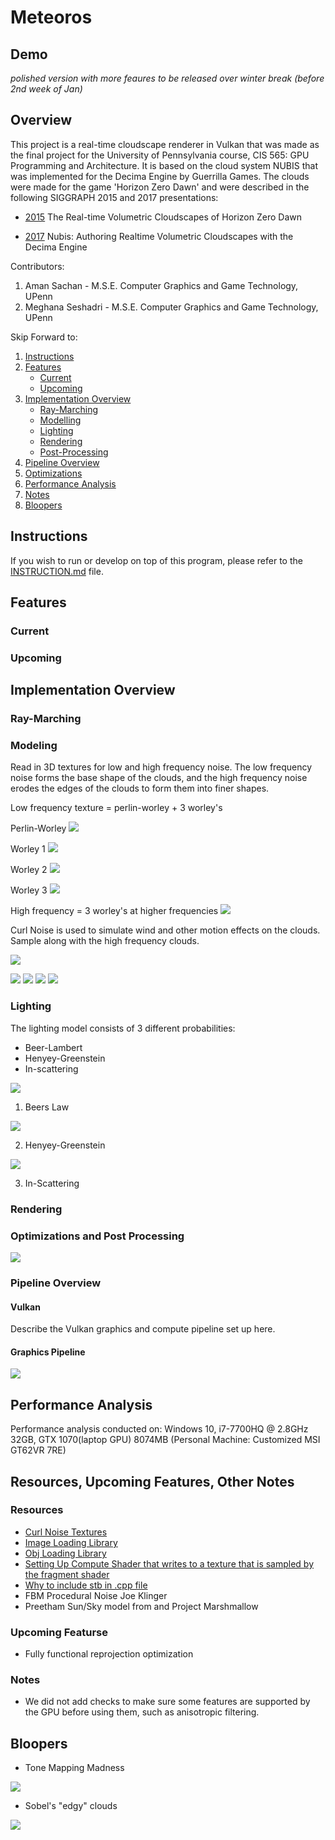 # Meteoros

## Demo


*polished version with more feaures to be released over winter break (before 2nd week of Jan)*

## Overview

This project is a real-time cloudscape renderer in Vulkan that was made as the final project for the University of Pennsylvania course, CIS 565: GPU Programming and Architecture. It is based on the cloud system NUBIS that was implemented for the Decima Engine by Guerrilla Games. The clouds were made for the game 'Horizon Zero Dawn' and were described in the following SIGGRAPH 2015 and 2017 presentations: 

* [2015](https://www.guerrilla-games.com/read/the-real-time-volumetric-cloudscapes-of-horizon-zero-dawn) The Real-time Volumetric Cloudscapes of Horizon Zero Dawn

* [2017](https://www.guerrilla-games.com/read/nubis-authoring-real-time-volumetric-cloudscapes-with-the-decima-engine) Nubis: Authoring Realtime Volumetric Cloudscapes with the Decima Engine 

Contributors:
1. Aman Sachan - M.S.E. Computer Graphics and Game Technology, UPenn
2. Meghana Seshadri - M.S.E. Computer Graphics and Game Technology, UPenn

Skip Forward to:
1. [Instructions](https://github.com/Aman-Sachan-asach/Meteoros#Instructions)
2. [Features](https://github.com/Aman-Sachan-asach/Meteoros#Features)
	- [Current](https://github.com/Aman-Sachan-asach/Meteoros#Current)
	- [Upcoming](https://github.com/Aman-Sachan-asach/Meteoros#Upcoming)
3. [Implementation Overview](https://github.com/Aman-Sachan-asach/Meteoros#Implementation )
	- [Ray-Marching](https://github.com/Aman-Sachan-asach/Meteoros#Raymarching)
	- [Modelling](https://github.com/Aman-Sachan-asach/Meteoros#Modeling)
	- [Lighting](https://github.com/Aman-Sachan-asach/Meteoros#Lighting)
	- [Rendering](https://github.com/Aman-Sachan-asach/Meteoros#Rendering)
	- [Post-Processing](https://github.com/Aman-Sachan-asach/Meteoros#Post)
4. [Pipeline Overview](https://github.com/Aman-Sachan-asach/Meteoros#Pipeline)
5. [Optimizations](https://github.com/Aman-Sachan-asach/Meteoros#Optimizations)
5. [Performance Analysis](https://github.com/Aman-Sachan-asach/Meteoros#Performance)
6. [Notes](https://github.com/Aman-Sachan-asach/Meteoros#Notes)
7. [Bloopers](https://github.com/Aman-Sachan-asach/Meteoros#Bloopers)

## Instructions

If you wish to run or develop on top of this program, please refer to the [INSTRUCTION.md](https://github.com/Aman-Sachan-asach/Meteoros/blob/master/INSTRUCTION.md) file.

## Features
### Current
### Upcoming 

## Implementation Overview <a name="Implementation"></a>

### Ray-Marching <a name="Raymarching"></a>

### Modeling

Read in 3D textures for low and high frequency noise. The low frequency noise forms the base shape of the clouds, and the high frequency noise erodes the edges of the clouds to form them into finer shapes.

Low frequency texture = perlin-worley + 3 worley's

Perlin-Worley
![](/images/perlinworleyNoise.png)

Worley 1
![](/images/worleyNoiseLayer1.png)

Worley 2
![](/images/worleyNoiseLayer2.png)

Worley 3
![](/images/worleyNoiseLayer3.png)


High frequency = 3 worley's at higher frequencies
![](/images/highFrequencyDetail.png)


Curl Noise is used to simulate wind and other motion effects on the clouds. Sample along with the high frequency clouds.

![](/images/curlNoise.png)


![](/images/cloudmodelling.png)
![](/images/erodeclouds.png)
![](/images/modellingClouds.png)
![](/images/modellingClouds1.png)



### Lighting

The lighting model consists of 3 different probabilities:

* Beer-Lambert
* Henyey-Greenstein
* In-scattering

![](/images/FinalLightingModel.png)


1. Beers Law

![](/images/beerslaw.png)


2. Henyey-Greenstein

![](/images/beerspowderlaw.png)


3. In-Scattering



### Rendering 


### Optimizations and Post Processing <a name="Optimizations"></a>

![](/images/sampleoptimisation.png)

### Pipeline Overview

#### Vulkan

Describe the Vulkan graphics and compute pipeline set up here.

#### Graphics Pipeline
![](/images/SimplifiedPipeline.png)


## Performance Analysis 

Performance analysis conducted on: Windows 10, i7-7700HQ @ 2.8GHz 32GB, GTX 1070(laptop GPU) 8074MB (Personal Machine: Customized MSI GT62VR 7RE)


## Resources, Upcoming Features, Other Notes

### Resources
- [Curl Noise Textures](http://bitsquid.blogspot.com/2016/07/volumetric-clouds.html)
- [Image Loading Library](https://github.com/nothings/stb)
- [Obj Loading Library](https://github.com/syoyo/tinyobjloader)
- [Setting Up Compute Shader that writes to a texture that is sampled by the fragment shader]( https://github.com/SaschaWillems/Vulkan/tree/master/examples/raytracing)
- [Why to include stb in .cpp file](https://stackoverflow.com/questions/43348798/double-inclusion-and-headers-only-library-stbi-image)
- FBM Procedural Noise Joe Klinger 
- Preetham Sun/Sky model from and Project Marshmallow 

### Upcoming Featurse
- Fully functional reprojection optimization 

### Notes
- We did not add checks to make sure some features are supported by the GPU before using them, such as anisotropic filtering.


## Bloopers

* Tone Mapping Madness

![](/images/READMEImages/meg01.gif)


* Sobel's "edgy" clouds

![](/images/READMEImages/meg02.gif)